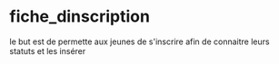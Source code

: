 # fiche_dinscription
le but est de permette aux jeunes de s'inscrire afin de connaitre leurs statuts et les insérer
